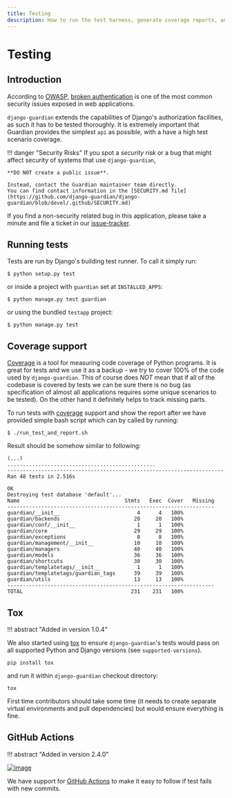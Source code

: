 ```yaml
---
title: Testing
description: How to run the test harness, generate coverage reports, and other considerations while writing unit tests.
---
```


# Testing

## Introduction

According to [OWASP](http://www.owasp.org/),
[broken authentication](http://www.owasp.org/index.php/Top_10_2010-A3) is one of
the most common security issues exposed in web applications.

`django-guardian` extends the capabilities of Django's authorization facilities, 
as such it has to be tested thoroughly.
It is extremely important that Guardian provides the simplest `api` as possible,
with a have a high test scenario coverage.

!!! danger "Security Risks"
    If you spot a *security risk* or a bug that might affect security of systems that use `django-guardian`,

    **DO NOT create a public issue**. 

    Instead, contact the Guardian maintainer team directly.
    You can find contact information in the [SECURITY.md file](https://github.com/django-guardian/django-guardian/blob/devel/.github/SECURITY.md)

If you find a non-security related bug in this application, 
please take a minute and file a ticket in our
[issue-tracker](http://github.com/django-guardian/django-guardian).

## Running tests

Tests are run by Django's building test runner. To call it simply run:

```shell
$ python setup.py test
```

or inside a project with `guardian` set at `INSTALLED_APPS`:

```shell
$ python manage.py test guardian
```

or using the bundled `testapp` project:

```shell
$ python manage.py test
```

## Coverage support

[Coverage](http://nedbatchelder.com/code/coverage/) is a tool for
measuring code coverage of Python programs. It is great for tests and we
use it as a backup - we try to cover 100% of the code used by
`django-guardian`. This of course does *NOT* mean that if all of the
codebase is covered by tests we can be sure there is no bug (as
specification of almost all applications requires some unique scenarios
to be tested). On the other hand it definitely helps to track missing
parts.

To run tests with [coverage](http://nedbatchelder.com/code/coverage/)
support and show the report after we have provided simple bash script
which can by called by running:

```shell
$ ./run_test_and_report.sh
```

Result should be somehow similar to following:

```shell
(...)
................................................
----------------------------------------------------------------------
Ran 48 tests in 2.516s

OK
Destroying test database 'default'...
Name                                  Stmts   Exec  Cover   Missing
-------------------------------------------------------------------
guardian/__init__                         4      4   100%
guardian/backends                        20     20   100%
guardian/conf/__init__                    1      1   100%
guardian/core                            29     29   100%
guardian/exceptions                       8      8   100%
guardian/management/__init__             10     10   100%
guardian/managers                        40     40   100%
guardian/models                          36     36   100%
guardian/shortcuts                       30     30   100%
guardian/templatetags/__init__            1      1   100%
guardian/templatetags/guardian_tags      39     39   100%
guardian/utils                           13     13   100%
-------------------------------------------------------------------
TOTAL                                   231    231   100%
```

## Tox


!!! abstract "Added in version 1.0.4"

We also started using [tox](http://pypi.python.org/pypi/tox) to ensure
`django-guardian`'s tests would pass on all supported Python and Django
versions (see `supported-versions`). 

```shell
pip install tox
```

and run it within `django-guardian` checkout directory:

```shell
tox
```

First time contributors should take some time (it needs to create separate virtual
environments and pull dependencies) but would ensure everything is fine.

## GitHub Actions

!!! abstract "Added in version 2.4.0"

[![image](https://github.com/django-guardian/django-guardian/workflows/Tests/badge.svg?branch=devel)](https://github.com/django-guardian/django-guardian/actions/workflows/tests.yml)

We have support for [GitHub Actions](https://github.com/django-guardian/django-guardian/actions)
to make it easy to follow if test fails with new commits.
